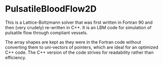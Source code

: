 # PulsatileBloodFlow2D
This is a Lattice-Boltzmann solver that was first written in Fortran 90 and then (very crudely) re-written in C++. It is an LBM code for simulation of pulsatile flow through compliant vessels.

The array shapes are kept as they were in the Fortran code without converting them to uni-vectors of pointers, which are ideal for an optimized C++ code. The C++ version of the code strives for readability rather than efficiency.
